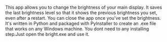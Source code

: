 This app allows you to change the brightness of your main display. It saves the last brightness level so that it shows the previous brightness you set, even after a restart. You can close the app once you've set the brightness. It's written in Python and packaged with PyInstaller to create an .exe file that works on any Windows machine.
You dont need to any installing step.Just open the bright.exe and use it.
